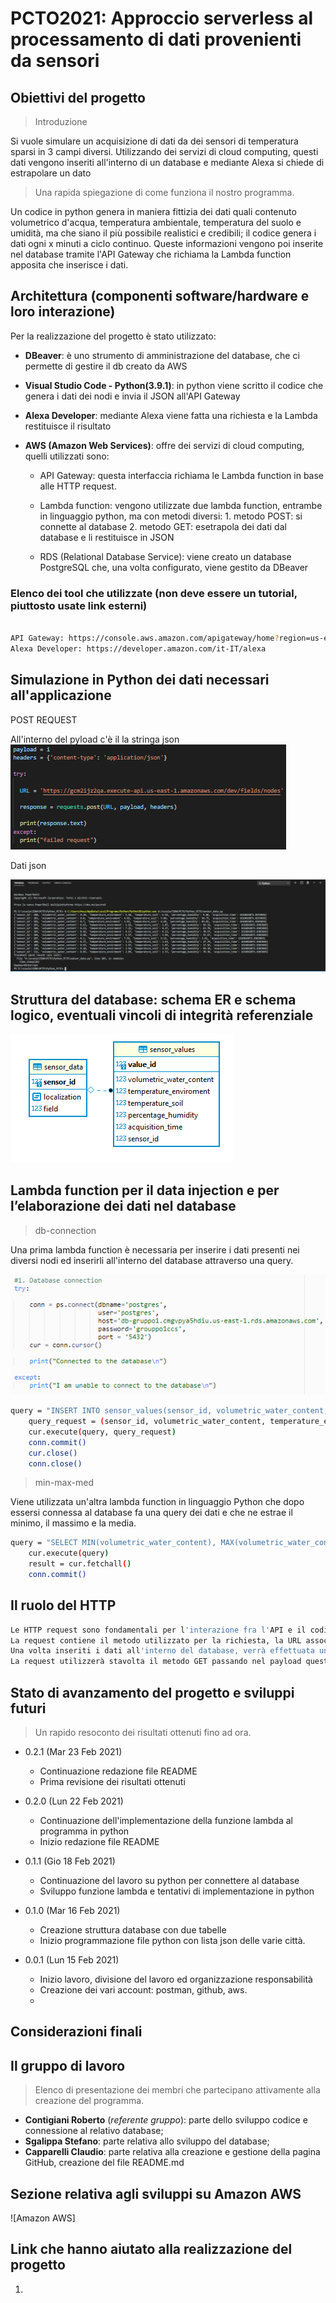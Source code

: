 # PCTO2021: Approccio serverless al processamento di dati provenienti da sensori 

## Obiettivi del progetto
> Introduzione


Si vuole simulare un acquisizione di dati da dei sensori di temperatura sparsi in 3 campi diversi.
Utilizzando dei servizi di cloud computing, questi dati vengono inseriti all'interno di un database e mediante Alexa si chiede di estrapolare un dato 


> Una rapida spiegazione di come funziona il nostro programma.


Un codice in python genera in maniera fittizia dei dati quali contenuto volumetrico d'acqua, 
temperatura ambientale, temperatura del suolo e umidità, ma che siano il più possibile realistici e credibili; 
il codice genera i dati ogni x minuti a ciclo continuo.
Queste informazioni vengono poi inserite nel database tramite l'API Gateway 
che richiama la Lambda function apposita che inserisce i dati. 


## Architettura (componenti software/hardware e loro interazione)

Per la realizzazione del progetto è stato utilizzato:
- **DBeaver**: è uno strumento di amministrazione del database, che ci permette di gestire il db creato da AWS
- **Visual Studio Code - Python(3.9.1)**: in python viene scritto il codice che genera i dati dei nodi e invia il JSON all'API Gateway
- **Alexa Developer**: mediante Alexa viene fatta una richiesta e la Lambda restituisce il risultato
- **AWS (Amazon Web Services)**: offre dei servizi di cloud computing, quelli utilizzati sono:

  - API Gateway: questa interfaccia richiama le Lambda function in base alle HTTP request.

  - Lambda function:    vengono utilizzate due lambda function, entrambe in linguaggio python, ma con metodi diversi:
        1. metodo POST: si connette al database
        2. metodo GET:  esetrapola dei dati dal database e li restituisce in JSON

  - RDS (Relational Database Service): viene creato un database PostgreSQL che, una volta configurato, viene gestito da DBeaver 




### Elenco dei tool che utilizzate (non deve essere un tutorial, piuttosto usate link esterni)
```sh

API Gateway: https://console.aws.amazon.com/apigateway/home?region=us-east-1#/apis/gcm2ijz2qa/resources/uil15qngw1
Alexa Developer: https://developer.amazon.com/it-IT/alexa

```

## Simulazione in Python dei dati necessari all'applicazione

POST REQUEST

All'interno del pyload c'è il la stringa json
![](images/postrequest.PNG)

Dati json

![](images/1st_json.PNG)

## Struttura del database: schema ER e schema logico, eventuali vincoli di integrità referenziale
![](images/modello_concettuale.png)
## Lambda function per il data injection e per l’elaborazione dei dati nel database

> db-connection

Una prima lambda function è necessaria per inserire i dati presenti nei diversi nodi ed inserirli all'interno del database attraverso una query.

![](images/dbconnection.PNG)
```sh
query = "INSERT INTO sensor_values(sensor_id, volumetric_water_content, temperature_enviroment, temperature_soil, percentage_humidity, acquisition_time) VALUES (%s, %s, %s, %s, %s, %s);"
    query_request = (sensor_id, volumetric_water_content, temperature_enviroment, temperature_soil, percentage_humidity, acquisition_time)
    cur.execute(query, query_request)
    conn.commit()
    cur.close()
    conn.close()
```
> min-max-med

Viene utilizzata un'altra lambda function in linguaggio Python che dopo essersi connessa al database fa una query dei dati e che ne estrae il minimo, il massimo e la media.
```sh
query = "SELECT MIN(volumetric_water_content), MAX(volumetric_water_content), AVG(volumetric_water_content) FROM sensor_values INNER JOIN sensor_data ON sensor_values.sensor_id = sensor_data.sensor_id WHERE sensor_data.field = "+ str(field) +" AND sensor_values.acquisition_time BETWEEN "+ str(minutes) +" AND " + str(time_now) +" ;"
    cur.execute(query)
    result = cur.fetchall()
    conn.commit()
```
## Il ruolo del HTTP
```sh
Le HTTP request sono fondamentali per l'interazione fra l'API e il codice.
La request contiene il metodo utilizzato per la richiesta, la URL associata e l'header e il payload; la prima request utilizza il metodo POST per inviare il JSON contenente i dati dei nodi, all'API perciò il payload dovrà contenere la struttura del JSON che dovrà essere compilata dalla lambda function.
Una volta inseriti i dati all'interno del database, verrà effettuata un'altra richiesta da Alexa che richiederà il minimo, il massimo o la media di un dato in base a due parametri (slot), "field" e "n minuti".
La request utilizzerà stavolta il metodo GET passando nel payload questi due parametri e la lambda function risponderà restituendo il JSON con tutte le statistiche di quel dato.

```

## Stato di avanzamento del progetto e sviluppi futuri
> Un rapido resoconto dei risultati ottenuti fino ad ora.


* 0.2.1 (Mar 23 Feb 2021)
    * Continuazione redazione file README
    * Prima revisione dei risultati ottenuti
    
* 0.2.0 (Lun 22 Feb 2021)
    * Continuazione dell'implementazione della funzione lambda al programma in python
    * Inizio redazione file README
    
* 0.1.1 (Gio 18 Feb 2021)
    * Continuazione del lavoro su python per connettere al database
    * Sviluppo funzione lambda e tentativi di implementazione in python
    
* 0.1.0 (Mar 16 Feb 2021)
    * Creazione struttura database con due tabelle
    * Inizio programmazione file python con lista json delle varie città.
    
* 0.0.1 (Lun 15 Feb 2021)
    * Inizio lavoro, divisione del lavoro ed organizzazione responsabilità
    * Creazione dei vari account: postman, github, aws.
    * 
## Considerazioni finali

## Il gruppo di lavoro
> Elenco di presentazione dei membri che partecipano attivamente alla creazione del programma.


- **Contigiani Roberto** (_referente gruppo_): parte dello sviluppo codice e connessione al relativo database;
- **Sgalippa Stefano**: parte relativa allo sviluppo del database;
- **Capparelli Claudio**: parte relativa alla creazione e gestione della pagina GitHub, creazione del file README.md



## Sezione relativa agli sviluppi su Amazon AWS

![Amazon AWS]


## Link che hanno aiutato alla realizzazione del progetto

1. 
